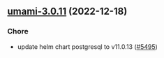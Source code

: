 

## [umami-3.0.11](https://github.com/truecharts/charts/compare/umami-3.0.10...umami-3.0.11) (2022-12-18)

### Chore

- update helm chart postgresql to v11.0.13 ([#5495](https://github.com/truecharts/charts/issues/5495))
  
  